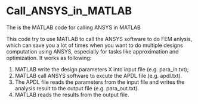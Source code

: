 # Call_ANSYS_in_MATLAB
The is the MATLAB code for calling ANSYS in MATLAB

This code try to use MATLAB to call the ANSYS software to do FEM anlysis, which can save you a lot of times when you want to do multiple designs 
computation using ANSYS, especially for tasks like approximation and optimization. It works as following:

1. MATLAB write the design parameters X into input file (e.g. para_in.txt);
2. MATLAB call ANSYS software to excute the APDL file (e.g. apdl.txt). 
3. The APDL file reads the parameters from the input file and writes the analysis result to the output file (e.g. para_out.txt).
4. MATLAB reads the  results from the output file.

